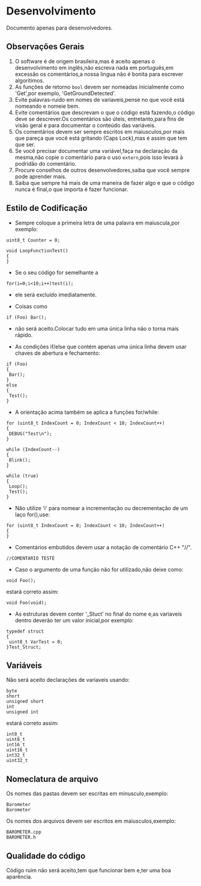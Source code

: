 # Desenvolvimento

Documento apenas para desenvolvedores.

## Observações Gerais

1. O software é de origem brasileira,mas é aceito apenas o desenvolvimento em inglês,não escreva nada
em português,em excessão os comentários,a nossa lingua não é bonita para escrever algoritimos.
2. As funções de retorno `bool` devem ser nomeadas inicialmente como 'Get',por exemplo,
'GetGroundDetected'.
3. Evite palavras-ruido em nomes de variaveis,pense no que você está nomeando e nomeie bem.
4. Evite comentários que descrevam o que o código está fazendo,o código deve se descrever.Os comentários são úteis, entretanto,para fins de visão geral e para documentar o conteúdo das variáveis.
5. Os comentários devem ser sempre escritos em maiusculos,por mais que pareça que você está gritando (Caps Lock),mas é assim que tem que ser.
6. Se você precisar documentar uma variável,faça na declaração da mesma,não copie o comentário para o uso `extern`,pois isso levará à podridão do comentário.
7. Procure conselhos de outros desenvolvedores,saiba que você sempre pode aprender mais.
8. Saiba que sempre há mais de uma maneira de fazer algo e que o código nunca é final,o que importa é fazer funcionar.

## Estilo de Codificação

* Sempre coloque a primeira letra de uma palavra em maiuscula,por exemplo:

```
uint8_t Counter = 0;

void LoopFunctionTest()
{
}
```

* Se o seu código for semelhante a

```
for(i=0;i<10;i++)test(i);
```

* ele será excluído imediatamente.

* Coisas como

```
if (Foo) Bar(); 
```
* não será aceito.Colocar tudo em uma única linha não o torna mais rápido.

* As condições if/else que contém apenas uma única linha devem usar chaves de abertura e fechamento:

```
if (Foo)
{
 Bar();
}
else
{
 Test();
} 
```

* A orientação acima também se aplica a funções for/while:

```
for (uint8_t IndexCount = 0; IndexCount < 10; IndexCount++)
{
 DEBUG("Test\n");
}

while (IndexCount--)
{
 Blink();
}

while (true) 
{
 Loop();
 Test();
}
```

* Não utilize 'i' para nomear a incrementação ou decrementação de um laço for(),use:

```
for (uint8_t IndexCount = 0; IndexCount < 10; IndexCount++)
{
}
```

* Comentários embutidos devem usar a notação de comentário C++ "//".

```
//COMENTARIO TESTE
```

* Caso o argumento de uma função não for utilizado,não deixe como:

```
void Foo();
```

estará correto assim:

```
void Foo(void);
```

* As estruturas devem conter '_Stuct' no final do nome e,as variaveis dentro deverão ter um valor inicial,por exemplo:

```
typedef struct
{
 uint8_t VarTest = 0;
}Test_Struct;
```
## Variáveis

Não será aceito declarações de variaveis usando:

```
byte
short
unsigned short
int
unsigned int
```

estará correto assim:

```
int8_t
uint8_t
int16_t
uint16_t
int32_t
uint32_t
```

## Nomeclatura de arquivo

Os nomes das pastas devem ser escritas em minusculo,exemplo:

```
Barometer
Barometer
```

Os nomes dos arquivos devem ser escritos em maiusculos,exemplo:

```
BAROMETER.cpp
BAROMETER.h
```

## Qualidade do código

Código ruim não será aceito,tem que funcionar bem e,ter uma boa aparência.